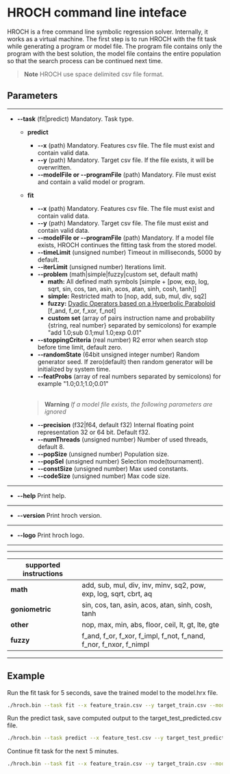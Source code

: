 # HROCH command line inteface

HROCH is a free command line symbolic regression solver. Internally, it works as a virtual machine. The first step is to run HROCH with the fit task while generating a program or model file. The program file contains only the program with the best solution, the model file contains the entire population so that the search process can be continued next time.

> __Note__ HROCH use space delimited csv file format.

## Parameters

---

- __--task__ (fit|predict) Mandatory. Task type.
  - __predict__
    - __--x__ (path) Mandatory. Features csv file. The file must exist and contain valid data.
    - __--y__ (path) Mandatory. Target csv file. If the file exists, it will be overwritten.
    - __--modelFile or --programFile__ (path) Mandatory. File must exist and contain a valid model or program.
  - __fit__
    - __--x__ (path) Mandatory. Features csv file. The file must exist and contain valid data.
    - __--y__ (path) Mandatory. Target csv file. The file must exist and contain valid data.
    - __--modelFile or --programFile__ (path) Mandatory. If a model file exists, HROCH continues the fitting task from the stored model.
    - __--timeLimit__ (unsigned number) Timeout in milliseconds, 5000 by default.
    - __--iterLimit__ (unsigned number) Iterations limit.
    - __--problem__ (math|simple|fuzzy|custom set, default math)
      - __math:__ All defined math symbols [simple + [pow, exp, log, sqrt, sin, cos, tan, asin, acos, atan, sinh, cosh, tanh]]
      - __simple:__ Restricted math to [nop, add, sub, mul, div, sq2]
      - __fuzzy:__ [Dyadic Operators based on a Hyperbolic Paraboloid](https://commons.wikimedia.org/wiki/Fuzzy_operator#Dyadic_Operators_based_on_a_Hyperbolic_Paraboloid) [f_and, f_or, f_xor, f_not]
      - __custom set__ (array of pairs instruction name and probability {string, real number} separated by semicolons) for example "add 1.0;sub 0.1;mul 1.0;exp 0.01"
    - __--stoppingCriteria__ (real number) R2 error when search stop before time limit, default zero.
    - __--randomState__ (64bit unsigned integer number) Random generator seed. If zero(default) then random generator will be initialized by system time.
    - __--featProbs__ (array of real numbers separated by semicolons) for example "1.0;0.1;1.0;0.01"
    <br>

    > __Warning__ *If a model file exists, the following parameters are ignored*</ins></span>  

    - __--precision__ (f32|f64, default f32) Internal floating point representation 32 or 64 bit. Default f32.
    - __--numThreads__ (unsigned number) Number of used threads, default 8.
    - __--popSize__ (unsigned number) Population size.
    - __--popSel__ (unsigned number) Selection mode(tournament).
    - __--constSize__ (unsigned number) Max used constants.
    - __--codeSize__ (unsigned number) Max code size.
    

---

- __--help__ Print help.

---

- __--version__ Print hroch version.

---

- __--logo__ Print hroch logo.

---
---

|**supported instructions**||
| ----------- | ----------- |
|**math**|add, sub, mul, div, inv, minv, sq2, pow, exp, log, sqrt, cbrt, aq|
|**goniometric**|sin, cos, tan, asin, acos, atan, sinh, cosh, tanh|
|**other**|nop, max, min, abs, floor, ceil, lt, gt, lte, gte|
|**fuzzy**|f_and, f_or, f_xor, f_impl, f_not, f_nand, f_nor, f_nxor, f_nimpl|

---

## Example

Run the fit task for 5 seconds, save the trained model to the model.hrx file.

```bash
./hroch.bin --task fit --x feature_train.csv --y target_train.csv --modelFile model.hrx --precision f32 --timeLimit 5000 --numThreads 8 --problem math
```

Run the predict task, save computed output to the target_test_predicted.csv file.

```bash
./hroch.bin --task predict --x feature_test.csv --y target_test_predicted.csv --modelFile model.hrx
```

Continue fit task for the next 5 minutes.

```bash
./hroch.bin --task fit --x feature_train.csv --y target_train.csv --modelFile model.hrx --timeLimit 300000
```
